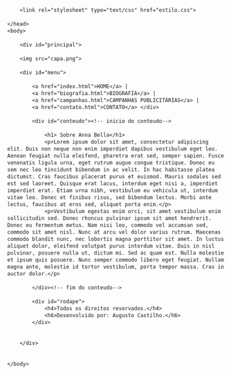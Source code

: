 <!DOCTYPE html>
<html>
    <head>
        <title>Anna Bella Oficial</title>
        <meta charset="utf-8">

        <link rel="stylesheet" type="text/css" href="estilo.css">

    </head>
    <body>

        <div id="principal">
           
        <img src="capa.png">

        <div id="menu">

            <a href="index.html">HOME</a> |
            <a href="biografia.html">BIOGRAFIA</a> |
            <a href="campanhas.html">CAMPANHAS PUBLICITÁRIAS</a> |
            <a href="contato.html">CONTATO</a> </div>

            <div id="conteudo"><!-- inicio do conteudo-->

                <h1> Sobre Anna Bella</h1>
                <p>Lorem ipsum dolor sit amet, consectetur adipiscing elit. Duis non neque non enim imperdiet dapibus vestibulum eget leo. Aenean feugiat nulla eleifend, pharetra erat sed, semper sapien. Fusce venenatis ligula urna, eget rutrum augue congue tristique. Donec eu sem nec leo tincidunt bibendum in ac velit. In hac habitasse platea dictumst. Cras faucibus placerat purus et euismod. Mauris sodales sed est sed laoreet. Quisque erat lacus, interdum eget nisi a, imperdiet imperdiet erat. Etiam urna nibh, vestibulum eu vehicula ut, interdum vitae leo. Donec et finibus risus, sed bibendum lectus. Morbi ante lectus, faucibus at eros sed, aliquet porta enim.</p>
                <p>Vestibulum egestas enim orci, sit amet vestibulum enim sollicitudin sed. Donec rhoncus pulvinar ipsum sit amet hendrerit. Donec eu fermentum metus. Nam nisi leo, commodo vel accumsan sed, commodo sit amet nisl. Nunc at arcu vel dolor varius rutrum. Maecenas commodo blandit nunc, nec lobortis magna porttitor sit amet. In luctus aliquet dolor, eleifend volutpat purus interdum vitae. Duis in nisl pulvinar, posuere nulla ut, dictum mi. Sed ac quam est. Nulla molestie et ipsum quis posuere. Nunc semper commodo libero eget feugiat. Nullam magna ante, molestie id tortor vestibulum, porta tempor massa. Cras in auctor dolor.</p>

            </div><!-- fim do conteudo-->

            <div id="rodape">
                <h4>Todos os direitos reservados.</h4>
                <h6>Desenvolvido por: Augusto Castilho.</h6>
            </div>
        
        
        </div>

    
    </body>
    
</html>